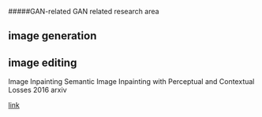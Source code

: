 #####GAN-related
GAN related research area

## image generation

## image editing
Image Inpainting
Semantic Image Inpainting with Perceptual and Contextual Losses  2016 arxiv


[link](http://blog.csdn.net/zhaokaiqiang1992)

